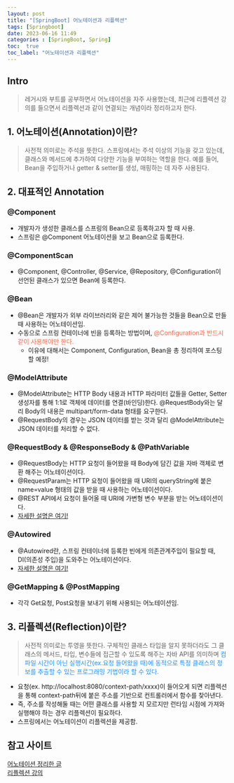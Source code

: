 ```yaml
---
layout: post
title: "[SpringBoot] 어노테이션과 리플렉션"
tags: [Springboot]
date: 2023-06-16 11:49
categories : [SpringBoot, Spring]
toc:  true
toc_label: "어노테이션과 리플렉션"
---
```


## Intro
> 레거시와 부트를 공부하면서 어노테이션을 자주 사용했는데, 최근에 리플렉션 강의를 들으면서 리플렉션과 같이 연결되는 개념이라 정리하고자 한다.

## 1. 어노테이션(Annotation)이란?
> 사전적 의미로는 주석을 뜻한다. 스프링에서는 주석 이상의 기능을 갖고 있는데, 클래스와 메서드에 추가하여 다양한 기능을 부여하는 역할을 한다. 예를 들어, Bean을 주입하거나 getter & setter를 생성, 매핑하는 데 자주 사용된다.

## 2. 대표적인 Annotation
### @Component
- 개발자가 생성한 클래스를 스프링의 Bean으로 등록하고자 할 때 사용.
- 스프링은 @Component 어노테이션을 보고 Bean으로 등록한다.

### @ComponentScan
- @Component, @Controller, @Service, @Repository, @Configuration이 선언된 클래스가 있으면 Bean에 등록한다.

### @Bean
- @Bean은 개발자가 외부 라이브러리와 같은 제어 불가능한 것들을 Bean으로 만들 때 사용하는 어노테이션임.
- 수동으로 스프링 컨테이너에 빈을 등록하는 방법이며,  <span style="color:#FF6347">@Configuration과 반드시 같이 사용해야만 한다.</span>
  - 이유에 대해서는 Component, Configuration, Bean을 총 정리하여 포스팅 할 예정!

### @ModelAttribute
- @ModelAttribute는 HTTP Body 내용과 HTTP 파라미터 값들을 Getter, Setter 생성자를 통해 1:1로 객체에 데이터를 연결(바인딩)한다. @RequestBody와는 달리 Body의 내용은 multipart/form-data 형태를 요구한다.
- @RequestBody의 경우는 JSON 데이터를 받는 것과 달리 @ModelAttribute는 JSON 데이터를 처리할 수 없다.

### @RequestBody & @ResponseBody & @PathVariable
- @RequestBody는 HTTP 요청이 들어왔을 때 Body에 담긴 값을 자바 객체로 변환 해주는 어노테이션이다.
- @RequestParam는 HTTP 요청이 들어왔을 때 URI의 queryString에 붙은 name=value 형태의 값을 받을 때 사용하는 어노테이션이다.
- @REST API에서 요청이 들어올 때 URI에 가변형 변수 부분을 받는 어노테이션이다.
- [자세한 설명은 여기!](https://parkyoungjiin.github.io/springboot/spring/2023/06/11/RequestBody,-RequestParam-%EC%A0%95%EB%A6%AC/)

### @Autowired
- @Autowired란, 스프링 컨테이너에 등록한 빈에게 의존관계주입이 필요할 때, DI(의존성 주입)을 도와주는 어노테이션이다.<br>
- [자세한 설명은 여기!](https://parkyoungjiin.github.io/springboot/spring/2023/06/10/DI(Dependency-Injection)-3%EA%B0%80%EC%A7%80-%EB%B0%A9%EB%B2%95(feat.@Autowired)/)

### @GetMapping & @PostMapping
- 각각 Get요청, Post요청을 보내기 위해 사용되는 어노테이션임.

## 3. 리플렉션(Reflection)이란?
> 사전적 의미로는 투영을 뜻한다. 구체적인 클래스 타입을 알지 못하더라도 그 클래스의 메서드, 타입, 변수들에 접근할 수 있도록 해주는 자바 API를 의미하며 <span style="color:#1E90FF">컴파일 시간이 아닌 실행시간(ex.요청 들어왔을 때)에 동적으로 특정 클래스의 정보를 추출할 수 있는 프로그래밍 기법이라 할 수 있다.<span>

- 요청(ex. http://localhost:8080/context-path/xxxx)이 들어오게 되면 리플렉션을 통해 context-path뒤에 붙은 주소를 기반으로 컨트롤러에서 함수를 찾아낸다.
- 즉, 주소를 작성해둘 때는 어떤 클래스를 사용할 지 모르지만 런타임 시점에 가져와 실행해야 하는 경우 리플렉션이 필요하다.
- 스프링에서는 어노테이션이 리플렉션을 제공함.

## 참고 사이트
[어노테이션 정리한 글](https://melonicedlatte.com/2021/07/18/182600.html#modelattribute)<br>
[리플렉션 강의](https://www.youtube.com/watch?v=AyQwvxRJ0q0)
